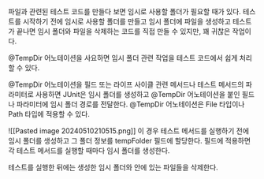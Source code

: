 파일과 관련된 테스트 코드를 만들다 보면 임시로 사용할 폴더가 필요할 때가 있다.
테스트를 시작하기 전에 임시로 사용할 폴더를 만들고 임시 폴더에 파일을 생성하고 테스트가 끝나면 임시 폴더와 파일을 삭제하는 코드를 직접 만들 수 있지만, 꽤 귀찮은 작업이다.

@TempDir 어노테이션을 사요하면 임시 폴더 관련 작업을 테스트 코드에서 쉽게 처리할 수 있다.

@TempDir 어노테이션을 필드 또는 라이프 사이클 관련 메서드나 테스트 메서드의 파라미터로 사용하면 JUnit은 임시 폴더를 생성하고 @TempDir 어노테이션을 붙인 필드나 파라미터에 임시 폴더 경로를 전달한다.
@TempDir 어노테이션은 File 타입이나 Path 타입에 적용할 수 있다.

![[Pasted image 20240510210515.png]]
이 경우 테스트 메서드를 실행하기 전에 임시 폴더를 생성하고 그 폴더 정보를 tempFolder 필드에 할당한다.
필드에 적용하면 각 테스트 메서드를 실행할 때마다 임시 폴더를 생성한다.

테스트를 실행한 뒤에는 생성한 임시 폴더와 안에 있는 파일들을 삭제한다.